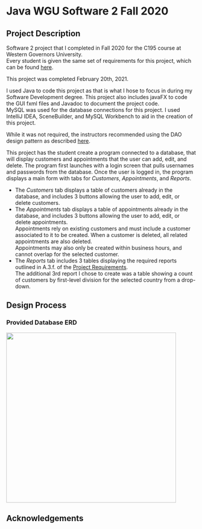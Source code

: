# Java WGU Software 2 Fall 2020

## Project Description
Software 2 project that I completed in Fall 2020 for the C195 course at Western Governors University.  
Every student is given the same set of requirements for this project, which can be found [here]().

This project was completed February 20th, 2021.

I used Java to code this project as that is what I hose to focus in during my Software Development degree. This project also includes javaFX to code the GUI fxml files and Javadoc to document the project code.  
MySQL was used for the database connections for this project.
I used IntelliJ IDEA, SceneBuilder, and MySQL Workbench to aid in the creation of this project.

While it was not required, the instructors recommended using the DAO design pattern as described [here]().

This project has the student create a program connected to a database, that will display customers and appointments that the user can add, edit, and delete. The program first launches with a login screen that pulls usernames and passwords from the database. Once the user is logged in, the program displays a main form with tabs for *Customers*, *Appointments*, and *Reports*.
- The *Customers* tab displays a table of customers already in the database, and includes 3 buttons allowing the user to add, edit, or delete customers.
- The *Appointments* tab displays a table of appointments already in the database, and includes 3 buttons allowing the user to add, edit, or delete appointments.  
Appointments rely on existing customers and must include a customer associated to it to be created. When a customer is deleted, all related appointments are also deleted.  
Appointments may also only be created within business hours, and cannot overlap for the selected customer.
- The *Reports* tab includes 3 tables displaying the required reports outlined in A.3.f. of the [Project Requirements]().  
The additional 3rd report I chose to create was a table showing a count of customers by first-level division for the selected country from a drop-down.

## Design Process
### Provided Database ERD
<img src="https://user-images.githubusercontent.com/101907789/165870610-600bf5c3-9e13-453d-869e-212556e51850.png" width="450"></img>

## Acknowledgements
